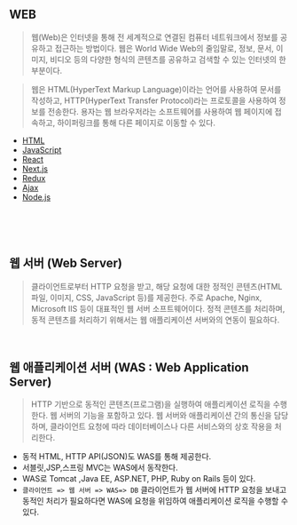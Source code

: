 ## WEB 
> 웹(Web)은 인터넷을 통해 전 세계적으로 연결된 컴퓨터 네트워크에서 정보를 공유하고 접근하는 방법이다. 웹은 World Wide Web의 줄임말로, 정보, 문서, 이미지, 비디오 등의 다양한 형식의 콘텐츠를 공유하고 검색할 수 있는 인터넷의 한 부분이다.

> 웹은 HTML(HyperText Markup Language)이라는 언어를 사용하여 문서를 작성하고, HTTP(HyperText Transfer Protocol)라는 프로토콜을 사용하여 정보를 전송한다. 용자는 웹 브라우저라는 소프트웨어를 사용하여 웹 페이지에 접속하고, 하이퍼링크를 통해 다른 페이지로 이동할 수 있다.

- [HTML](https://github.com/foskingson/STUDY/tree/main/WEB/HTML)
- [JavaScript](https://github.com/foskingson/STUDY/tree/main/WEB/JavaScript)
- [React](https://github.com/foskingson/STUDY/tree/main/WEB/React)
- [Next.js](https://github.com/foskingson/STUDY/tree/main/WEB/Next.js)
- [Redux](https://github.com/foskingson/STUDY/tree/main/WEB/Redux)
- [Ajax](https://github.com/foskingson/STUDY/tree/main/WEB/Ajax)
- [Node.js](https://github.com/foskingson/STUDY/tree/main/WEB/Node.js)


<br>
<br>
<br>

## 웹 서버 (Web Server)
> 클라이언트로부터 HTTP 요청을 받고, 해당 요청에 대한 정적인 콘텐츠(HTML 파일, 이미지, CSS, JavaScript 등)를 제공한다. 주로 Apache, Nginx, Microsoft IIS 등이 대표적인 웹 서버 소프트웨어이다. 정적 콘텐츠를 처리하며, 동적 콘텐츠를 처리하기 위해서는 웹 애플리케이션 서버와의 연동이 필요하다. 

<br>

## 웹 애플리케이션 서버 (WAS : Web Application Server) 
> HTTP 기반으로 동적인 콘텐츠(프로그램)을 실행하여 애플리케이션 로직을 수행한다. 웹 서버의 기능을 포함하고 있다. 웹 서버와 애플리케이션 간의 통신을 담당하며, 클라이언트 요청에 따라 데이터베이스나 다른 서비스와의 상호 작용을 처리한다. 

- 동적 HTML, HTTP API(JSON)도 WAS를 통해 제공한다.
- 서블릿,JSP,스프링 MVC는 WAS에서 동작한다.
- WAS로 Tomcat ,Java EE, ASP.NET, PHP, Ruby on Rails 등이 있다.
- `클라이언트 => 웹 서버 => WAS=> DB` 클라이언트가 웹 서버에 HTTP 요청을 보내고 동적인 처리가 필요하다면 WAS에 요청을 위임하여 애플리케이션 로직을 수행할 수 있다.

<br>
<br>
<br>

